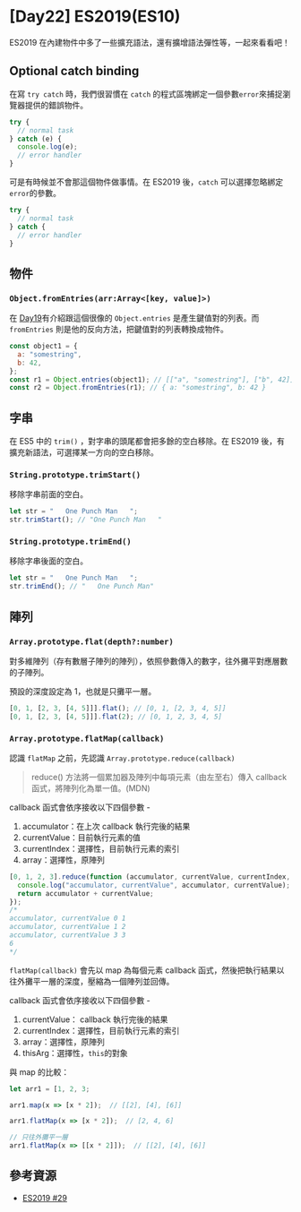 # [Day22] ES2019(ES10)

ES2019 在內建物件中多了一些擴充語法，還有擴增語法彈性等，一起來看看吧！

## Optional catch binding

在寫 `try catch` 時，我們很習慣在 `catch` 的程式區塊綁定一個參數`error`來捕捉瀏覽器提供的錯誤物件。

```javascript
try {
  // normal task
} catch (e) {
  console.log(e);
  // error handler
}
```

可是有時候並不會那這個物件做事情。在 ES2019 後，`catch` 可以選擇忽略綁定 `error`的參數。

```javascript
try {
  // normal task
} catch {
  // error handler
}
```

## 物件

### `Object.fromEntries(arr:Array<[key, value]>)`

在 [Day19](https://ithelp.ithome.com.tw/articles/10249038)有介紹跟這個很像的 `Object.entries` 是產生鍵值對的列表。而 `fromEntries` 則是他的反向方法，把鍵值對的列表轉換成物件。

```javascript
const object1 = {
  a: "somestring",
  b: 42,
};
const r1 = Object.entries(object1); // [["a", "somestring"], ["b", 42]]
const r2 = Object.fromEntries(r1); // { a: "somestring", b: 42 }
```

## 字串

在 ES5 中的 `trim()` ，對字串的頭尾都會把多餘的空白移除。在 ES2019 後，有擴充新語法，可選擇某一方向的空白移除。

### `String.prototype.trimStart()`

移除字串前面的空白。

```javascript
let str = "   One Punch Man   ";
str.trimStart(); // "One Punch Man   "
```

### `String.prototype.trimEnd()`

移除字串後面的空白。

```javascript
let str = "   One Punch Man   ";
str.trimEnd(); // "   One Punch Man"
```

## 陣列

### `Array.prototype.flat(depth?:number)`

對多維陣列（存有數層子陣列的陣列），依照參數傳入的數字，往外攤平對應層數的子陣列。

預設的深度設定為 1，也就是只攤平一層。

```javascript
[0, 1, [2, 3, [4, 5]]].flat(); // [0, 1, [2, 3, 4, 5]]
[0, 1, [2, 3, [4, 5]]].flat(2); // [0, 1, 2, 3, 4, 5]
```

### `Array.prototype.flatMap(callback)`

認識 `flatMap` 之前，先認識 `Array.prototype.reduce(callback)`

> reduce() 方法將一個累加器及陣列中每項元素（由左至右）傳入 callback 函式，將陣列化為單一值。(MDN)

callback 函式會依序接收以下四個參數 -

1. accumulator：在上次 callback 執行完後的結果
2. currentValue：目前執行元素的值
3. currentIndex：選擇性，目前執行元素的索引
4. array：選擇性，原陣列

```javascript
[0, 1, 2, 3].reduce(function (accumulator, currentValue, currentIndex, array) {
  console.log("accumulator, currentValue", accumulator, currentValue);
  return accumulator + currentValue;
});
/*
accumulator, currentValue 0 1
accumulator, currentValue 1 2
accumulator, currentValue 3 3
6
*/
```

`flatMap(callback)` 會先以 map 為每個元素 callback 函式，然後把執行結果以往外攤平一層的深度，壓縮為一個陣列並回傳。

callback 函式會依序接收以下四個參數 -

1. currentValue： callback 執行完後的結果
2. currentIndex：選擇性，目前執行元素的索引
3. array：選擇性，原陣列
4. thisArg：選擇性，`this`的對象

與 map 的比較：

```javascript
let arr1 = [1, 2, 3;

arr1.map(x => [x * 2]);  // [[2], [4], [6]]

arr1.flatMap(x => [x * 2]);  // [2, 4, 6]

// 只往外攤平一層
arr1.flatMap(x => [[x * 2]]);  // [[2], [4], [6]]
```

## 參考資源

- [ES2019 #29](https://github.com/axuebin/articles/issues/29)

